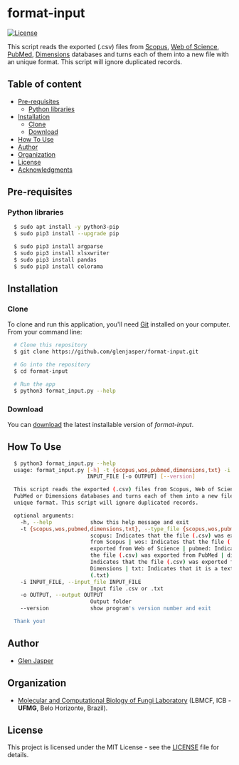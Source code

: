 format-input
======================
[![License](https://poser.pugx.org/badges/poser/license.svg)](./LICENSE)

This script reads the exported (.csv) files from [Scopus](https://www.scopus.com), [Web of Science](https://clarivate.com/webofsciencegroup/solutions/web-of-science), [PubMed](https://www.ncbi.nlm.nih.gov/pubmed), [Dimensions](https://app.dimensions.ai) databases and turns each of them into a new file with an unique format. This script will ignore duplicated records.

## Table of content

- [Pre-requisites](#pre-requisites)
    - [Python libraries](#python-libraries)
- [Installation](#installation)
    - [Clone](#clone)
    - [Download](#download)
- [How To Use](#how-to-use)
- [Author](#author)
- [Organization](#organization)
- [License](#license)
- [Acknowledgments](#acknowledgments)

## Pre-requisites

### Python libraries

```sh
  $ sudo apt install -y python3-pip
  $ sudo pip3 install --upgrade pip
```

```sh
  $ sudo pip3 install argparse
  $ sudo pip3 install xlsxwriter
  $ sudo pip3 install pandas
  $ sudo pip3 install colorama
```

## Installation

### Clone

To clone and run this application, you'll need [Git](https://git-scm.com) installed on your computer. From your command line:

```bash
  # Clone this repository
  $ git clone https://github.com/glenjasper/format-input.git

  # Go into the repository
  $ cd format-input

  # Run the app
  $ python3 format_input.py --help
```

### Download

You can [download](https://github.com/glenjasper/format-input/archive/master.zip) the latest installable version of _format-input_.

## How To Use

```sh  
  $ python3 format_input.py --help
  usage: format_input.py [-h] -t {scopus,wos,pubmed,dimensions,txt} -i
                         INPUT_FILE [-o OUTPUT] [--version]

  This script reads the exported (.csv) files from Scopus, Web of Science,
  PubMed or Dimensions databases and turns each of them into a new file with an
  unique format. This script will ignore duplicated records.

  optional arguments:
    -h, --help            show this help message and exit
    -t {scopus,wos,pubmed,dimensions,txt}, --type_file {scopus,wos,pubmed,dimensions,txt}
                          scopus: Indicates that the file (.csv) was exported
                          from Scopus | wos: Indicates that the file (.csv) was
                          exported from Web of Science | pubmed: Indicates that
                          the file (.csv) was exported from PubMed | dimensions:
                          Indicates that the file (.csv) was exported from
                          Dimensions | txt: Indicates that it is a text file
                          (.txt)
    -i INPUT_FILE, --input_file INPUT_FILE
                          Input file .csv or .txt
    -o OUTPUT, --output OUTPUT
                          Output folder
    --version             show program's version number and exit

  Thank you!
```

## Author

* [Glen Jasper](https://github.com/glenjasper)

## Organization
* [Molecular and Computational Biology of Fungi Laboratory](http://lbmcf.pythonanywhere.com) (LBMCF, ICB - **UFMG**, Belo Horizonte, Brazil).

## License

This project is licensed under the MIT License - see the [LICENSE](./LICENSE) file for details.

